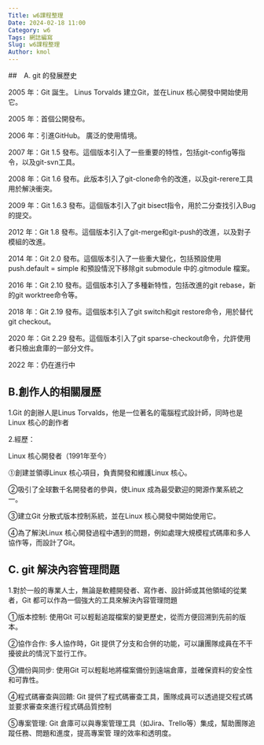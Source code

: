 ```yaml
---
Title: w6課程整理
Date: 2024-02-18 11:00
Category: w6
Tags: 網誌編寫
Slug: w6課程整理
Author: kmol
---
```


##　A. git 的發展歷史

2005 年：Git 誕生。 Linus Torvalds 建立Git，並在Linux 核心開發中開始使用它。

2005 年：首個公開發布。

2006 年：引進GitHub。 廣泛的使用情境。

2007 年：Git 1.5 發布。這個版本引入了一些重要的特性，包括git-config等指令，以及git-svn工具。

2008 年：Git 1.6 發布。此版本引入了git-clone命令的改進，以及git-rerere工具用於解決衝突。

2009 年：Git 1.6.3 發布。這個版本引入了git bisect指令，用於二分查找引入Bug 的提交。

2012 年：Git 1.8 發布。這個版本引入了git-merge和git-push的改進，以及對子模組的改進。

2014 年：Git 2.0 發布。這個版本引入了一些重大變化，包括預設使用push.default = simple 和預設情況下移除git submodule 中的.gitmodule 檔案。

2016 年：Git 2.10 發布。這個版本引入了多種新特性，包括改進的git rebase，新的git worktree命令等。

2018 年：Git 2.19 發布。這個版本引入了git switch和git restore命令，用於替代git checkout。

2020 年：Git 2.29 發布。這個版本引入了git sparse-checkout命令，允許使用者只檢出倉庫的一部分文件。

2022 年：仍在進行中

## B.創作人的相關履歷

1.Git 的創辦人是Linus Torvalds，他是一位著名的電腦程式設計師，同時也是Linux 核心的創作者

2.經歷：

Linux 核心開發者（1991年至今）

 ⓵創建並領導Linux 核心項目，負責開發和維護Linux 核心。

 ②吸引了全球數千名開發者的參與，使Linux 成為最受歡迎的開源作業系統之一。

 ③建立Git 分散式版本控制系統，並在Linux 核心開發中開始使用它。

 ④為了解決Linux 核心開發過程中遇到的問題，例如處理大規模程式碼庫和多人協作等，而設計了Git。


## C. git 解決內容管理問題

1.對於一般的專業人士，無論是軟體開發者、寫作者、設計師或其他領域的從業者，Git 都可以作為一個強大的工具來解決內容管理問題

 ①版本控制: 使用Git 可以輕鬆追蹤檔案的變更歷史，從而方便回溯到先前的版本。

 ②協作合作: 多人協作時，Git 提供了分支和合併的功能，可以讓團隊成員在不干擾彼此的情況下並行工作。

 ③備份與同步: 使用Git 可以輕鬆地將檔案備份到遠端倉庫，並確保資料的安全性和可靠性。

 ④程式碼審查與回饋: Git 提供了程式碼審查工具，團隊成員可以透過提交程式碼並要求審查來進行程式碼品質控制

 ⑤專案管理: Git 倉庫可以與專案管理工具（如Jira、Trello等）集成，幫助團隊追蹤任務、問題和進度，提高專案管 理的效率和透明度。